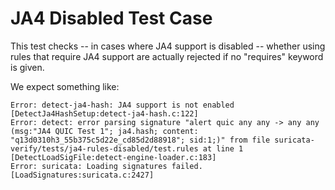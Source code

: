# JA4 Disabled Test Case

This test checks -- in cases where JA4 support is disabled -- whether
using rules that require JA4 support are actually rejected if no "requires"
keyword is given.

We expect something like:

```
Error: detect-ja4-hash: JA4 support is not enabled [DetectJa4HashSetup:detect-ja4-hash.c:122]
Error: detect: error parsing signature "alert quic any any -> any any (msg:"JA4 QUIC Test 1"; ja4.hash; content: "q13d0310h3_55b375c5d22e_cd85d2d88918"; sid:1;)" from file suricata-verify/tests/ja4-rules-disabled/test.rules at line 1 [DetectLoadSigFile:detect-engine-loader.c:183]
Error: suricata: Loading signatures failed. [LoadSignatures:suricata.c:2427]
```
